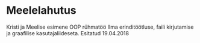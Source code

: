 # Meelelahutus
Kristi ja Meelise esimene OOP rühmatöö
Ilma erinditöötluse, faili kirjutamise ja graafilise kasutajaliideseta.
Esitatud 19.04.2018
